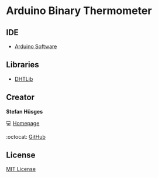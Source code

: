Arduino Binary Thermometer
==========================

## IDE

* [Arduino Software][3]

## Libraries

* [DHTLib][4] 

## Creator

**Stefan Hüsges**

:computer: [Homepage][1]

:octocat: [GitHub][2]

## License

[MIT License](LICENSE)

[1]: http://www.mpcx.net
[2]: https://github.com/tronsha
[3]: https://www.arduino.cc/en/Main/Software
[4]: http://playground.arduino.cc/Main/DHTLib
